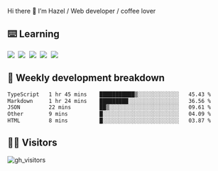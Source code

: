 
Hi there 👋 I’m Hazel / Web developer / coffee lover

## ⌨️ Learning

<samp>
 <a href="https://github.com/vuejs/core"><img src="https://api.iconify.design/logos:vue.svg" /></a>
  <a href="https://github.com/vuejs/core"><img src="https://api.iconify.design/logos:react.svg" /></a>
  <a href="https://github.com/vitejs/vite"><img src="https://api.iconify.design/logos:vitejs.svg" /></a>
  <a href="https://github.com/microsoft/TypeScript"><img src="https://api.iconify.design/logos:typescript-icon.svg" /></a> 
  <a href="https://github.com/unocss/unocss"><img src="https://api.iconify.design/logos:unocss.svg" /></a>
  

</samp>


## 🦀 Weekly development breakdown

<!--START_SECTION:waka-->

```txt
TypeScript   1 hr 45 mins    ███████████▒░░░░░░░░░░░░░   45.43 %
Markdown     1 hr 24 mins    █████████░░░░░░░░░░░░░░░░   36.56 %
JSON         22 mins         ██▒░░░░░░░░░░░░░░░░░░░░░░   09.61 %
Other        9 mins          █░░░░░░░░░░░░░░░░░░░░░░░░   04.09 %
HTML         8 mins          █░░░░░░░░░░░░░░░░░░░░░░░░   03.87 %
```

<!--END_SECTION:waka-->
## 👬🏻 Visitors

![gh_visitors](https://profile-counter.glitch.me/Hazel-Lin/count.svg)

